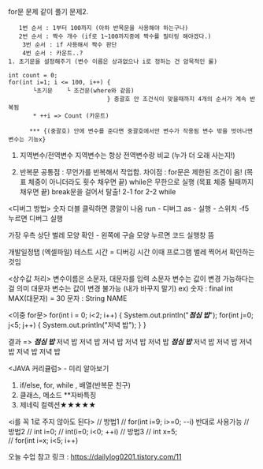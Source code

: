 for문 문제 같이 풀기
문제2. 

       1번 순서 : 1부터 100까지 (아하 반목문을 사용해야 하는구나)
       2번 순서 : 짝수 개수 (if로 1~100까지중에 짝수를 필터링 해야겠다.)
        3번 순서 : if 사용해서 짝수 판단
        4번 순서 : 카운트..? 
    1. 초기문을 설정해주기 (변수 이름은 상과없으나 i로 정하는 건 암묵적인 룰)
    
    int count = 0;
    for(int i=1; i <= 100, i++) {
           └초기문    └ 조건문(where와 같음)
                                } 중괄호 안 조건식이 맞을때까지 4개의 순서가 계속 반복됨
           * ++i => Count (카운트)

          *** {(중괄호) 안에 변수를 준다면 중괄호에서만 변수가 작용됨 변수 밖을 벗어나면 변수는 기능x}


1. 지역변수/전역변수
지역변수는 항상 전역변수랑 비교 (누가 더 오래 사는지!)

2. 반복문
공통점 : 무언가를 반복해서 작업함.
차이점 : for문은 제한된 조건이 옴! (목표 체중이 아니더라도 횟수 채우면 끝)
        while은 무한으로 실행 (목표 체중 될때까지 채우면 끝)
        break문을 걸어서 탈출!
2-1 for
2-2 while 

<디버그 방법>
숫자 더블 클릭하면 콩알이 나옴
run - 디버그 as - 실행 - 스위치 -f5 누르면 디버그 실행

가장 우측 상단 벌레 모양 확인 - 왼쪽에 구슬 모양 누르면 코드 실행창 뜸

개발일정탭 (엑셀파일) 
테스트 시간 = 디버깅 시간
이때 프로그램 벌레 찍어서 확인하는 것임


<상수값 처리>
변수이름은 소문자, 대문자를 입력
소문자 변수는 값이 변경 가능하다는 걸 의미
대문자 변수는 값이 변경 불가능 (내가 바꾸지 말기)
ex)
숫자 : final int MAX(대문자) = 30 
문자 : String NAME



<이중 for문>
	for(int i = 0; i<2; i++) {
			System.out.println("***점심 밥***");
		for(int j=0; j<5; j++) {
			System.out.println("저녁 밥");
		}
		}
		
결과 => 
 ***점심 밥***
저녁 밥
저녁 밥
저녁 밥
저녁 밥
저녁 밥
***점심 밥***
저녁 밥
저녁 밥
저녁 밥
저녁 밥
저녁 밥



<JAVA 커리큘럼> - 미리 알아보기
1. if/else, for, while , 배열(반복문 친구)
2. 클래스, 메소드 **자바특징 
3. 제네릭 컬렉션★★★★★ 



<i를 꼭 1로 주지 않아도 된다>
// 방법1
// for(int i=9; i>=0; --i) 반대로 사용가능
// 방법2
// int i=0;
// int(i=0; i<0; ++i)
// 방법3
// int x=5;		
// for(int i=x; i<5; i++)


오늘 수업 참고 링크 : https://dailylog0201.tistory.com/11






